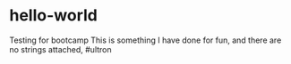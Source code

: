# hello-world
Testing for bootcamp
This is something I have done for fun, and there are no strings attached, #ultron
